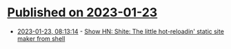 # [Published on 2023-01-23](index.md)

* [2023-01-23, 08:13:14](https://news.ycombinator.com/item?id=34486596) - [Show HN: Shite: The little hot-reloadin' static site maker from shell](https://github.com/adityaathalye/shite)
